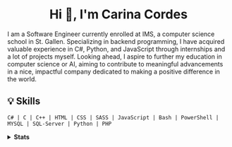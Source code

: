 


<h1 align="center">Hi 👋, I'm Carina Cordes </h1>
 


I am a Software Engineer currently enrolled at IMS, a computer science school in St. Gallen. Specializing in backend programming, I have acquired valuable experience in C#, Python, and JavaScript through internships and a lot of projects myself. Looking ahead, I aspire to further my education in computer science or AI, aiming to contribute to meaningful advancements in a nice, impactful company dedicated to making a positive difference in the world.




## 💡 Skills

```text
C# | C | C++ | HTML | CSS | SASS | JavaScript | Bash | PowerShell | MYSQL | SQL-Server | Python | PHP
```

<details>
 
<summary><b>Stats</b></summary>
<div align="center">

<h3 align="left">Languages and Tools:</h3>

![](http://github-profile-summary-cards.vercel.app/api/cards/profile-details?username=coerres&theme=transparent)
![](http://github-profile-summary-cards.vercel.app/api/cards/stats?username=coerres&theme=transparent)
![](http://github-profile-summary-cards.vercel.app/api/cards/most-commit-language?username=coerres&theme=transparent)
    </div>
</details>
